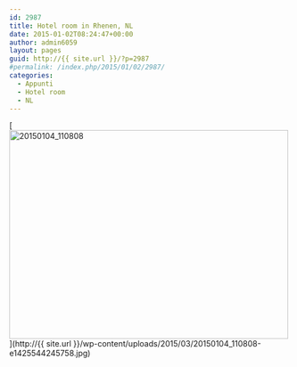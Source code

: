 ```yaml
---
id: 2987
title: Hotel room in Rhenen, NL
date: 2015-01-02T08:24:47+00:00
author: admin6059
layout: pages
guid: http://{{ site.url }}/?p=2987
#permalink: /index.php/2015/01/02/2987/
categories:
  - Appunti
  - Hotel room
  - NL
---
```

[<img class="aligncenter wp-image-2989 size-full" src="http://{{ site.url }}/wp-content/uploads/2015/03/20150104_110808-e1425544245758.jpg" alt="20150104_110808" width="500" height="375" srcset="http://{{ site.url }}/wp-content/uploads/2015/03/20150104_110808-e1425544245758.jpg 500w, http://{{ site.url }}/wp-content/uploads/2015/03/20150104_110808-e1425544245758-300x225.jpg 300w" sizes="(max-width: 500px) 100vw, 500px" />](http://{{ site.url }}/wp-content/uploads/2015/03/20150104_110808-e1425544245758.jpg)
